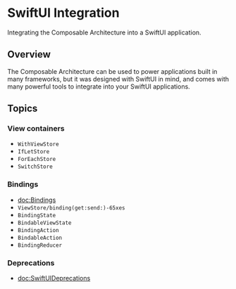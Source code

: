 # SwiftUI Integration

Integrating the Composable Architecture into a SwiftUI application.

## Overview

The Composable Architecture can be used to power applications built in many frameworks, but it was designed with SwiftUI in mind, and comes with many powerful tools to integrate into your SwiftUI applications.

## Topics

### View containers

- ``WithViewStore``
- ``IfLetStore``
- ``ForEachStore``
- ``SwitchStore``

### Bindings

- <doc:Bindings>
- ``ViewStore/binding(get:send:)-65xes``
- ``BindingState``
- ``BindableViewState``
- ``BindingAction``
- ``BindableAction``
- ``BindingReducer``

<!--DocC: Can't currently document `View` extensions-->
<!--### View Modifiers-->

### Deprecations

- <doc:SwiftUIDeprecations>
